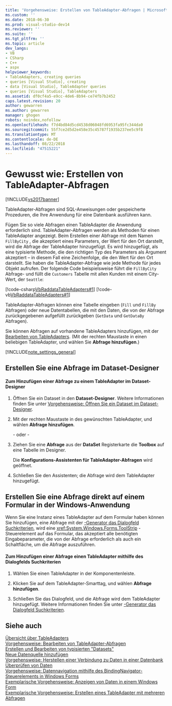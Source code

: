 ```yaml
---
title: 'Vorgehensweise: Erstellen von TableAdapter-Abfragen | Microsoft-Dokumentation'
ms.custom: ''
ms.date: 2018-06-30
ms.prod: visual-studio-dev14
ms.reviewer: ''
ms.suite: ''
ms.tgt_pltfrm: ''
ms.topic: article
dev_langs:
- VB
- CSharp
- C++
- aspx
helpviewer_keywords:
- TableAdapters, creating queries
- queries [Visual Studio], creating
- data [Visual Studio], TableAdapter queries
- queries [Visual Studio], TableAdapters
ms.assetid: df0cf4a5-e9cc-4de6-8b94-ce74fb7b2452
caps.latest.revision: 20
author: gewarren
ms.author: gewarren
manager: ghogen
robots: noindex,nofollow
ms.openlocfilehash: f7d4bd84d5cd4538d06048fd6953fa95fc344da0
ms.sourcegitcommit: 55f7ce2d5d2e458e35c45787f1935b237ee5c9f8
ms.translationtype: MT
ms.contentlocale: de-DE
ms.lasthandoff: 08/22/2018
ms.locfileid: "47515221"
---
```

# <a name="how-to-create-tableadapter-queries"></a>Gewusst wie: Erstellen von TableAdapter-Abfragen
[!INCLUDE[vs2017banner](../includes/vs2017banner.md)]

TableAdapter-Abfragen sind SQL-Anweisungen oder gespeicherte Prozeduren, die Ihre Anwendung für eine Datenbank ausführen kann.  
  
 Fügen Sie so viele Abfragen einen TableAdapter die Anwendung erforderlich sind. TableAdapter-Abfragen werden als Methoden für einen TableAdapter angezeigt. Beim Erstellen einer Abfrage mit dem Namen `FillByCity` , die akzeptiert eines Parameters, der Wert für den Ort darstellt, wird die Abfrage der TableAdapter hinzugefügt. Es wird hinzugefügt, als eine typisierte Methode, die den richtigen Typ des Parameters als Argument akzeptiert – in diesem Fall eine Zeichenfolge, die den Wert für den Ort darstellt. Sie haben die TableAdapter-Abfrage wie jede Methode für jedes Objekt aufrufen. Der folgende Code beispielsweise führt die `FillByCity` Abfrage- und füllt die `Customers` Tabelle mit allen Kunden mit einem City-Wert, der `Seattle`:  
  
 [!code-csharp[VbRaddataTableAdapters#1](../snippets/csharp/VS_Snippets_VBCSharp/VbRaddataTableAdapters/CS/Form1.cs#1)]
 [!code-vb[VbRaddataTableAdapters#1](../snippets/visualbasic/VS_Snippets_VBCSharp/VbRaddataTableAdapters/VB/Form1.vb#1)]  
  
 TableAdapter-Abfragen können eine Tabelle eingeben (`Fill` und `FillBy` Abfragen) oder neue Datentabellen, die mit den Daten, die von der Abfrage zurückgegebenen aufgefüllt zurückgeben (`GetData` und `GetDataBy` Abfragen).  
  
 Sie können Abfragen auf vorhandene TableAdapters hinzufügen, mit der [Bearbeiten von TableAdapters](../data-tools/editing-tableadapters.md). (Mit der rechten Maustaste in einen beliebigen TableAdapter, und wählen Sie **Abfrage hinzufügen**.)  
  
 [!INCLUDE[note_settings_general](../includes/note-settings-general-md.md)]  
  
## <a name="create-a-query-in-the-dataset-designer"></a>Erstellen Sie eine Abfrage im Dataset-Designer  
  
#### <a name="to-add-a-query-to-a-tableadapter-in-the-dataset-designer"></a>Zum Hinzufügen einer Abfrage zu einem TableAdapter im Dataset-Designer  
  
1.  Öffnen Sie ein Dataset in den **Dataset-Designer**. Weitere Informationen finden Sie unter [Vorgehensweise: Öffnen Sie ein Dataset im Dataset-Designer](http://msdn.microsoft.com/library/36fc266f-365b-42cb-aebb-c993dc2c47c3).  
  
2.  Mit der rechten Maustaste in des gewünschten TableAdapter, und wählen **Abfrage hinzufügen**.  
  
     - oder -   
  
3.  Ziehen Sie eine **Abfrage** aus der **DataSet** Registerkarte die **Toolbox** auf eine Tabelle im Designer.  
  
     Die **Konfigurations-Assistenten für TableAdapter-Abfragen** wird geöffnet.  
  
4.  Schließen Sie den Assistenten; die Abfrage wird dem TableAdapter hinzugefügt.  
  
## <a name="create-a-query-directly-on-a-form-in-your-windows-application"></a>Erstellen Sie eine Abfrage direkt auf einem Formular in der Windows-Anwendung  
 Wenn Sie eine Instanz eines TableAdapter auf dem Formular haben können Sie hinzufügen, eine Abfrage mit der [-Generator das Dialogfeld Suchkriterien](http://msdn.microsoft.com/library/0b306b92-f35e-45ef-a4be-3f653cd00c3d), wird eine <xref:System.Windows.Forms.ToolStrip> -Steuerelement auf das Formular, das akzeptiert alle benötigten Eingabeparameter, die von der Abfrage erforderlich als auch ein Schaltfläche, um die Abfrage auszuführen.  
  
#### <a name="to-add-a-query-to-a-tableadapter-using-the-search-criteria-dialog-box"></a>Zum Hinzufügen einer Abfrage einen TableAdapter mithilfe des Dialogfelds Suchkriterien  
  
1.  Wählen Sie einen TableAdapter in der Komponentenleiste.  
  
2.  Klicken Sie auf dem TableAdapter-Smarttag, und wählen **Abfrage hinzufügen**.  
  
3.  Schließen Sie das Dialogfeld, und die Abfrage wird dem TableAdapter hinzugefügt. Weitere Informationen finden Sie unter [-Generator das Dialogfeld Suchkriterien](http://msdn.microsoft.com/library/0b306b92-f35e-45ef-a4be-3f653cd00c3d).  
  
## <a name="see-also"></a>Siehe auch  
 [Übersicht über TableAdapters](../data-tools/tableadapter-overview.md)   
 [Vorgehensweise: Bearbeiten von TableAdapter-Abfragen](../data-tools/how-to-edit-tableadapter-queries.md)   
 [Erstellen und Bearbeiten von typisierten "Datasets"](../data-tools/creating-and-editing-typed-datasets.md)   
 [Neue Datenquelle hinzufügen](../data-tools/add-new-data-sources.md)   
 [Vorgehensweise: Herstellen einer Verbindung zu Daten in einer Datenbank](../data-tools/how-to-connect-to-data-in-a-database.md)   
 [Überprüfen von Daten](http://msdn.microsoft.com/library/b3a9ee4e-5d4d-4411-9c56-c811f2b4ee7e)   
 [Vorgehensweise: Datennavigation mithilfe des BindingNavigator-Steuerelements in Windows Forms](http://msdn.microsoft.com/library/0e5d4f34-bc9b-47cf-9b8d-93acbb1f1dbb)   
 [Exemplarische Vorgehensweise: Anzeigen von Daten in einem Windows Form](../data-tools/walkthrough-displaying-data-on-a-windows-form.md)   
 [Exemplarische Vorgehensweise: Erstellen eines TableAdapter mit mehreren Abfragen](../data-tools/walkthrough-creating-a-tableadapter-with-multiple-queries.md)